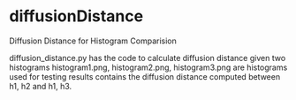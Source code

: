 # diffusionDistance
Diffusion Distance for Histogram Comparision


diffusion_distance.py has the code to calculate diffusion distance given two histograms
histogram1.png, histogram2.png, histogram3.png are histograms used for testing
results contains the diffusion distance computed between h1, h2 and h1, h3.
